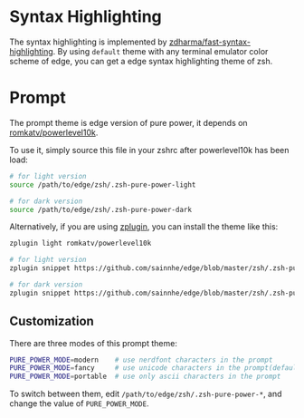 # Syntax Highlighting

The syntax highlighting is implemented by [zdharma/fast-syntax-highlighting](https://github.com/zdharma/fast-syntax-highlighting). By using `default` theme with any terminal emulator color scheme of edge, you can get a edge syntax highlighting theme of zsh.

# Prompt

The prompt theme is edge version of pure power, it depends on [romkatv/powerlevel10k](https://github.com/romkatv/powerlevel10k).

To use it, simply source this file in your zshrc after powerlevel10k has been load:

```zsh
# for light version
source /path/to/edge/zsh/.zsh-pure-power-light

# for dark version
source /path/to/edge/zsh/.zsh-pure-power-dark
```

Alternatively, if you are using [zplugin](https://github.com/zdharma/zplugin), you can install the theme like this:

```zsh
zplugin light romkatv/powerlevel10k

# for light version
zplugin snippet https://github.com/sainnhe/edge/blob/master/zsh/.zsh-pure-power-light

# for dark version
zplugin snippet https://github.com/sainnhe/edge/blob/master/zsh/.zsh-pure-power-dark
```

## Customization

There are three modes of this prompt theme:

```zsh
PURE_POWER_MODE=modern    # use nerdfont characters in the prompt
PURE_POWER_MODE=fancy     # use unicode characters in the prompt(default)
PURE_POWER_MODE=portable  # use only ascii characters in the prompt
```

To switch between them, edit `/path/to/edge/zsh/.zsh-pure-power-*`, and change the value of `PURE_POWER_MODE`.
